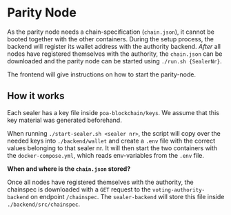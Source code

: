 # Parity Node

As the parity node needs a chain-specification (`chain.json`), it cannot be booted together with the other containers.
During the setup process, the backend will register its wallet address with the authority backend.
_After_ all nodes have registered themselves with the authority, the `chain.json` can be downloaded and the parity node can be started using `./run.sh {SealerNr}`.

The frontend will give instructions on how to start the parity-node.

## How it works

Each sealer has a key file inside `poa-blockchain/keys`.
We assume that this key material was generated beforehand.

When running `./start-sealer.sh <sealer nr>`, the script will copy over the needed keys into `./backend/wallet` and create a `.env` file with the correct values belonging to that sealer nr.
It will then start the two containers with the `docker-compose.yml`, which reads env-variables from the `.env` file.

**When and where is the `chain.json` stored?**

Once all nodes have registered themselves with the authority, the chainspec is downloaded with a `GET` request to the `voting-authority-backend` on endpoint `/chainspec`.
The `sealer-backend` will store this file inside `./backend/src/chainspec`.

